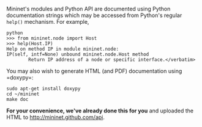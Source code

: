 Mininet's modules and Python API are documented using Python documentation strings which may be accessed from Python's regular `help()` mechanism. For example,

    python
    >>> from mininet.node import Host
    >>> help(Host.IP)
    Help on method IP in module mininet.node:
    IP(self, intf=None) unbound mininet.node.Host method
            Return IP address of a node or specific interface.</verbatim>

You may also wish to generate HTML (and PDF) documentation using =doxypy=:

    sudo apt-get install doxypy
    cd ~/mininet
    make doc

**For your convenience, we've already done this for you** and uploaded the HTML to <http://mininet.github.com/api>.